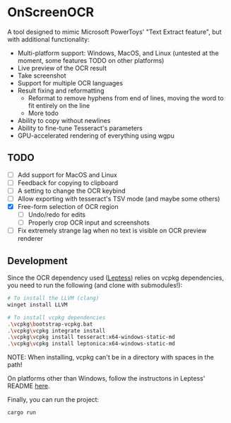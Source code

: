 # OnScreenOCR

A tool designed to mimic Microsoft PowerToys' "Text Extract feature", but with additional functionality:
- Multi-platform support: Windows, MacOS, and Linux (untested at the moment, some features TODO on other platforms)
- Live preview of the OCR result
- Take screenshot
- Support for multiple OCR languages
- Result fixing and reformatting
  - Reformat to remove hyphens from end of lines, moving the word to fit entirely on the line
  - More todo
- Ability to copy without newlines
- Ability to fine-tune Tesseract's parameters
- GPU-accelerated rendering of everything using wgpu

## TODO
- [ ] Add support for MacOS and Linux
- [ ] Feedback for copying to clipboard
- [ ] A setting to change the OCR keybind
- [ ] Allow exporting with tesseract's TSV mode (and maybe some others)
- [X] Free-form selection of OCR region
  - [ ] Undo/redo for edits
  - [ ] Properly crop OCR input and screenshots
- [ ] Fix extremely strange lag when no text is visible on OCR preview renderer

## Development
Since the OCR dependency used ([Leptess](https://github.com/houqp/leptess)) relies on vcpkg dependencies, you need to run the following (and clone with submodules!):
```bash
# To install the LLVM (clang)
winget install LLVM

# To install vcpkg dependencies
.\vcpkg\bootstrap-vcpkg.bat
.\vcpkg\vcpkg integrate install
.\vcpkg\vcpkg install tesseract:x64-windows-static-md
.\vcpkg\vcpkg install leptonica:x64-windows-static-md
```
NOTE: When installing, vcpkg can't be in a directory with spaces in the path!

On platforms other than Windows, follow the instructons in Leptess' README [here](https://github.com/houqp/leptess?tab=readme-ov-file#build-dependencies).

Finally, you can run the project:
```bash
cargo run
```